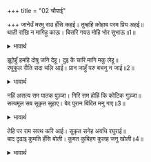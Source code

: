 +++
title = "02 चौपाई"

+++
जानेउँ मरमु राउ हँसि कहई। तुम्हहि कोहाब परम प्रिय अहई॥  
थाती राखि न मागिहु काऊ। बिसरि गयउ मोहि भोर सुभाऊ॥1॥  

<details><summary>भावार्थ</summary>

राजा ने हँसकर कहा कि अब मैं तुम्हारा मर्म (मतलब) समझा। मान करना तुम्हें परम प्रिय है। तुमने उन वरों को थाती (धरोहर) रखकर फिर कभी माँगा ही नहीं और मेरा भूलने का स्वभाव होने से मुझे भी वह प्रसङ्ग याद नहीं रहा॥1॥  
</details>

झूठेहुँ हमहि दोषु जनि देहू। दुइ कै चारि मागि मकु लेहू॥  
रघुकुल रीति सदा चलि आई। प्रान जाहुँ परु बचनु न जाई॥2॥  

<details><summary>भावार्थ</summary>

मुझे झूठ-मूठ दोष मत दो। चाहे दो के बदले चार माँग लो। रघुकुल में सदा से यह रीति चली आई है कि प्राण भले ही चले जाएँ, पर वचन नहीं जाता॥2॥  
</details>

नहिं असत्य सम पातक पुञ्जा। गिरि सम होहिं कि कोटिक गुञ्जा॥  
सत्यमूल सब सुकृत सुहाए। बेद पुरान बिदित मनु गाए॥3॥  

<details><summary>भावार्थ</summary>

असत्य के समान पापों का समूह भी नहीं है। क्या करोडों घुँघचियाँ मिलकर भी कहीं पहाड के समान हो सकती हैं। 'सत्य' ही समस्त उत्तम सुकृतों (पुण्यों) की जड है। यह बात वेद-पुराणों में प्रसिद्ध है और मनुजी ने भी यही कहा है॥3॥  
</details>

तेहि पर राम सपथ करि आई। सुकृत सनेह अवधि रघुराई॥  
बाद दृढाइ कुमति हँसि बोली। कुमत कुबिहग कुलह जनु खोली॥4॥  

<details><summary>भावार्थ</summary>

उस पर मेरे द्वारा श्री रामजी की शपथ करने में आ गई (मुँह से निकल पडी)। श्री रघुनाथजी मेरे सुकृत (पुण्य) और स्नेह की सीमा हैं। इस प्रकार बात पक्की कराके दुर्बुद्धि कैकेयी हँसकर बोली, मानो उसने कुमत (बुरे विचार) रूपी दुष्ट पक्षी (बाज) (को छोडने के लिए उस) की कुलही (आँखों पर की टोपी) खोल दी॥4॥  
</details>


